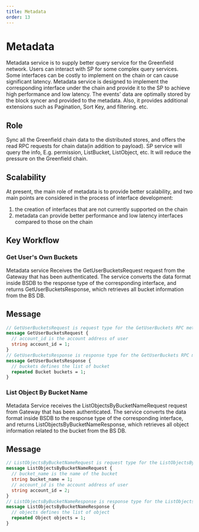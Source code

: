 ```yaml
---
title: Metadata
order: 13
---
```


# Metadata
Metadata service is to supply better query service for the Greenfield network. Users can interact with SP for some complex query services.
Some interfaces can be costly to implement on the chain or can cause significant latency.
Metadata service is designed to implement the corresponding interface under the chain and provide it to the SP to achieve high performance and low latency.
The events' data are optimally stored by the block syncer and provided to the metadata.
Also, it provides additional extensions such as Pagination, Sort Key, and filtering. etc.

## Role
Sync all the Greenfield chain data to the distributed stores, and offers the read RPC
requests for chain data(in addition to payload). SP service will query the info, E.g.
permission, ListBucket, ListObject, etc. It will reduce the pressure on the Greenfield chain.

## Scalability
At present, the main role of metadata is to provide better scalability, and two main points are considered in the process of interface development:
1. the creation of interfaces that are not currently supported on the chain
2. metadata can provide better performance and low latency interfaces compared to those on the chain

## Key Workflow

### Get User's Own Buckets

Metadata service Receives the GetUserBucketsRequest request from the Gateway that has been authenticated. The service
converts the data format inside BSDB to the response type of the corresponding interface, and 
returns GetUserBucketsResponse, which retrieves all bucket information from the BS DB.

## Message

```protobuf
// GetUserBucketsRequest is request type for the GetUserBuckets RPC method.
message GetUserBucketsRequest {
  // account_id is the account address of user
  string account_id = 1;
}
// GetUserBucketsResponse is response type for the GetUserBuckets RPC method.
message GetUserBucketsResponse {
  // buckets defines the list of bucket
  repeated Bucket buckets = 1;
}
```

### List Object By Bucket Name

Metadata Service receives the ListObjectsByBucketNameRequest request from Gateway that has been authenticated.
The service converts the data format inside BSDB to the response type of the corresponding interface, and
returns ListObjectsByBucketNameResponse, which retrieves all object information related to the bucket from the BS DB.


## Message

```protobuf
// ListObjectsByBucketNameRequest is request type for the ListObjectsByBucketName RPC method
message ListObjectsByBucketNameRequest {
  // bucket_name is the name of the bucket
  string bucket_name = 1;
  // account_id is the account address of user
  string account_id = 2;
}
// ListObjectsByBucketNameResponse is response type for the ListObjectsByBucketName RPC method.
message ListObjectsByBucketNameResponse {
  // objects defines the list of object
  repeated Object objects = 1;
}
```